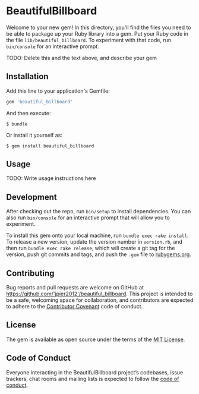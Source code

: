 # BeautifulBillboard

Welcome to your new gem! In this directory, you'll find the files you need to be able to package up your Ruby library into a gem. Put your Ruby code in the file `lib/beautiful_billboard`. To experiment with that code, run `bin/console` for an interactive prompt.

TODO: Delete this and the text above, and describe your gem

## Installation

Add this line to your application's Gemfile:

```ruby
gem 'beautiful_billboard'
```

And then execute:

    $ bundle

Or install it yourself as:

    $ gem install beautiful_billboard

## Usage

TODO: Write usage instructions here

## Development

After checking out the repo, run `bin/setup` to install dependencies. You can also run `bin/console` for an interactive prompt that will allow you to experiment.

To install this gem onto your local machine, run `bundle exec rake install`. To release a new version, update the version number in `version.rb`, and then run `bundle exec rake release`, which will create a git tag for the version, push git commits and tags, and push the `.gem` file to [rubygems.org](https://rubygems.org).

## Contributing

Bug reports and pull requests are welcome on GitHub at https://github.com/'jpier2012'/beautiful_billboard. This project is intended to be a safe, welcoming space for collaboration, and contributors are expected to adhere to the [Contributor Covenant](http://contributor-covenant.org) code of conduct.

## License

The gem is available as open source under the terms of the [MIT License](https://opensource.org/licenses/MIT).

## Code of Conduct

Everyone interacting in the BeautifulBillboard project’s codebases, issue trackers, chat rooms and mailing lists is expected to follow the [code of conduct](https://github.com/'jpier2012'/beautiful_billboard/blob/master/CODE_OF_CONDUCT.md).
